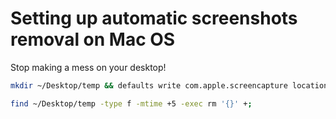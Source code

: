 # Setting up automatic screenshots removal on Mac OS
Stop making a mess on your desktop!

```bash
mkdir ~/Desktop/temp && defaults write com.apple.screencapture location  ~/Desktop/temp

find ~/Desktop/temp -type f -mtime +5 -exec rm '{}' +;
```


